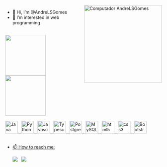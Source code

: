 <img src="https://raw.githubusercontent.com/MicaelliMedeiros/micaellimedeiros/master/image/computer-illustration.png" min-width="250px" max-width="250px" width="250px" align="right" alt="Computador AndreLSGomes">

- 👋 Hi, I’m @AndreLSGomes
- 👀 I’m interested in web programming

<br>

<div>
  <a href="https://github.com/AndreLSGomes">
   <img height="130em" src="https://github-readme-stats.vercel.app/api?username=AndreLSGomes&show_icons=true&theme=chartreuse-dark&include_all_commits=true&count_private=true">
   <img height="130em" src="https://github-readme-stats.vercel.app/api/top-langs/?username=AndreLSGomes&layout=compact&theme=chartreuse-dark&langs_count=16">
</div>

<br/>
 
<div style="display: inline_block">
    <img src="https://cdn.jsdelivr.net/gh/devicons/devicon/icons/java/java-original.svg" alt="Java" width="40" height="40"/>
    &nbsp;
    <img src="https://cdn.jsdelivr.net/gh/devicons/devicon/icons/python/python-original.svg" alt="Python" width="40" height="40"/>
    &nbsp;
    <img src="https://cdn.jsdelivr.net/gh/devicons/devicon/icons/javascript/javascript-original.svg" alt="Javascript" width="40" height="40"/>
    &nbsp;
    <img src="https://cdn.jsdelivr.net/gh/devicons/devicon/icons/typescript/typescript-plain.svg" alt="Typescript" width="40" height="40"/>
    &nbsp;
    <img src="https://cdn.jsdelivr.net/gh/devicons/devicon/icons/postgresql/postgresql-original.svg" alt="PostgreSQL" width="40" height="40"/>
    &nbsp;
    <img src="https://cdn.jsdelivr.net/gh/devicons/devicon/icons/mysql/mysql-original.svg" alt="MySQL" width="40" height="40"/>
    &nbsp;
    <img src="https://cdn.jsdelivr.net/gh/devicons/devicon/icons/html5/html5-plain.svg" alt="html5" width="40" height="40"/>
    &nbsp;
    <img src="https://cdn.jsdelivr.net/gh/devicons/devicon/icons/css3/css3-plain.svg" alt="css3" width="40" height="40"/>
    &nbsp;
    <img src="https://cdn.jsdelivr.net/gh/devicons/devicon/icons/bootstrap/bootstrap-plain.svg" alt="Bootstrap" width="40" height="40"/>
</div>

<br/>
  
<div>
  
- 📫 How to reach me: <br /><br />
  <a href="https://www.linkedin.com/in/andrelgomes/" target="_blank"><img src="https://img.shields.io/badge/-LinkedIn-%230077B5?style=for-the-badge&logo=linkedin&logoColor=white" target="_blank"></a>
  &nbsp;
  <a href="https://wa.me/5531997763057"><img src="https://img.shields.io/badge/WhatsApp-25D366?style=for-the-badge&logo=whatsapp&logoColor=white" target="_blank"></a>
</div>
